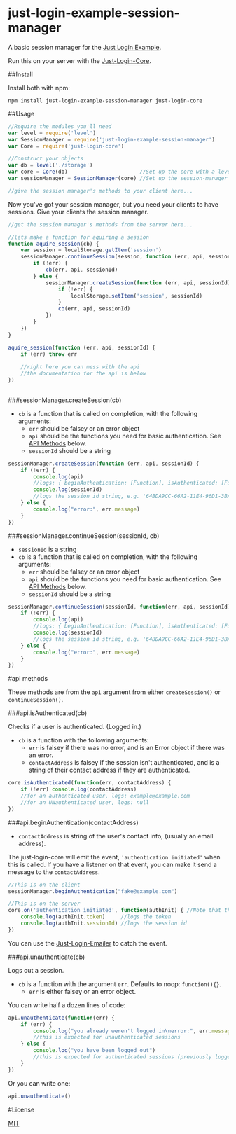 just-login-example-session-manager
=====================

A basic session manager for the [Just Login Example](http://github.com/coding-in-the-wild/just-login-example).

Run this on your server with the [Just-Login-Core](http://github.com/coding-in-the-wild/just-login-core).

##Install

Install both with npm:

	npm install just-login-example-session-manager just-login-core
	
##Usage

```js
//Require the modules you'll need
var level = require('level')
var SessionManager = require('just-login-example-session-manager')
var Core = require('just-login-core')

//Construct your objects
var db = level('./storage')
var core = Core(db)                       //Set up the core with a levelup database
var sessionManager = SessionManager(core) //Set up the session-manager with the core

//give the session manager's methods to your client here...
```

Now you've got your session manager, but you need your clients to have sessions. Give your clients the session manager.

```js
//get the session manager's methods from the server here...

//lets make a function for aquiring a session
function aquire_session(cb) {
	var session = localStorage.getItem('session')
	sessionManager.continueSession(session, function (err, api, sessionId) {
		if (!err) {
			cb(err, api, sessionId)
		} else {
			sessionManager.createSession(function (err, api, sessionId) {
				if (!err) {
					localStorage.setItem('session', sessionId)
				}
				cb(err, api, sessionId)
			})
		}
	})
}

aquire_session(function (err, api, sessionId) {
	if (err) throw err
	
	//right here you can mess with the api
	//the documentation for the api is below
})
	
```

###sessionManager.createSession(cb)

- `cb` is a function that is called on completion, with the following arguments:
	- `err` should be falsey or an error object
	- `api` should be the functions you need for basic authentication. See [API Methods](#api-methods) below.
	- `sessionId` should be a string

```js
sessionManager.createSession(function (err, api, sessionId) {
	if (!err) {
		console.log(api)
		//logs: { beginAuthentication: [Function], isAuthenticated: [Function], unAuthenticate: [Function] }
		console.log(sessionId)
		//logs the session id string, e.g. '64BDA9CC-66A2-11E4-96D1-3BA1DFC16A55'
	} else {
		console.log("error:", err.message)
	}
})
```

###sessionManager.continueSession(sessionId, cb)

- `sessionId` is a string
- `cb` is a function that is called on completion, with the following arguments:
	- `err` should be falsey or an error object
	- `api` should be the functions you need for basic authentication. See [API Methods](#api-methods) below.
	- `sessionId` should be a string

```js
sessionManager.continueSession(sessionId, function(err, api, sessionId) {
	if (!err) {
		console.log(api)
		//logs: { beginAuthentication: [Function], isAuthenticated: [Function], unAuthenticate: [Function] }
		console.log(sessionId)
		//logs the session id string, e.g. '64BDA9CC-66A2-11E4-96D1-3BA1DFC16A55'
	} else {
		console.log("error:", err.message)
	}
})
```

#api methods

These methods are from the `api` argument from either `createSession()` or `continueSession()`.

###api.isAuthenticated(cb)

Checks if a user is authenticated. (Logged in.)

- `cb` is a function with the following arguments:
	- `err` is falsey if there was no error, and is an Error object if there was an error.
	- `contactAddress` is falsey if the session isn't authenticated, and is a string of their contact address if they are authenticated.

```js
core.isAuthenticated(function(err, contactAddress) {
	if (!err) console.log(contactAddress)
	//for an authenticated user, logs: example@example.com
	//for an UNauthenticated user, logs: null
})
```

###api.beginAuthentication(contactAddress)

- `contactAddress` is string of the user's contact info, (usually an email address).

The just-login-core will emit the event, `'authentication initiated'` when this is called. If you have a listener on that event, you can make it send a message to the `contactAddress`.

```js
//This is on the client
sessionManager.beginAuthentication("fake@example.com")
```
```js
//This is on the server
core.on('authentication initiated', function(authInit) { //Note that this is the core, not the sessionManager
	console.log(authInit.token)     //logs the token
	console.log(authInit.sessionId) //logs the session id
})
```

You can use the [Just-Login-Emailer](https://github.com/coding-in-the-wild/just-login-emailer) to catch the event.

###api.unauthenticate(cb)

Logs out a session.

- `cb` is a function with the argument `err`. Defaults to noop: `function(){}`.
	- `err` is either falsey or an error object.

You can write half a dozen lines of code:

```js
api.unauthenticate(function(err) {
	if (err) {
		console.log("you already weren't logged in\nerror:", err.message)
		//this is expected for unauthenticated sessions
	} else {
		console.log("you have been logged out")
		//this is expected for authenticated sessions (previously logged in)
	}
})
```

Or you can write one:
```js
api.unauthenticate()
```

#License

[MIT](opensource.org/licenses/mit)
